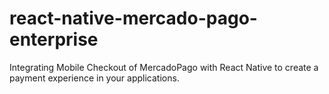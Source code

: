 # react-native-mercado-pago-enterprise
Integrating Mobile Checkout of MercadoPago with React Native to create a payment experience in your applications.
